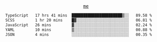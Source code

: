 <p align="center">
  <samp>
    <a href="https://yiwwhl.com">me</a>
  </samp>
</p>

<!--START_SECTION:waka-->

```txt
TypeScript   17 hrs 41 mins  ██████████████████████▒░░   89.58 %
SCSS         1 hr 20 mins    █▓░░░░░░░░░░░░░░░░░░░░░░░   06.81 %
JavaScript   26 mins         ▓░░░░░░░░░░░░░░░░░░░░░░░░   02.24 %
YAML         10 mins         ▒░░░░░░░░░░░░░░░░░░░░░░░░   00.88 %
JSON         4 mins          ░░░░░░░░░░░░░░░░░░░░░░░░░   00.35 %
```

<!--END_SECTION:waka-->